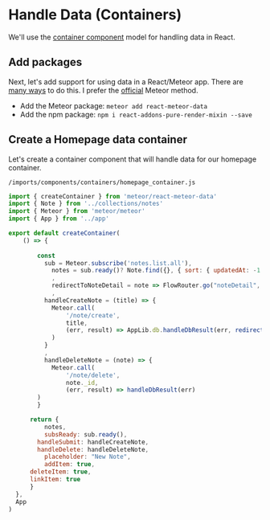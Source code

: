 # Handle Data (Containers)

We'll use the [container component](https://medium.com/@learnreact/container-components-c0e67432e005#.5se1cppmo) model for handling data in React.

## Add packages
Next, let's add support for using data in a React/Meteor app. There are [many ways](https://www.discovermeteor.com/blog/data-loading-react/) to do this.  I prefer the [official](http://guide.meteor.com/react.html) Meteor method.

- Add the Meteor package: ```meteor add react-meteor-data```
- Add the npm package: ```npm i react-addons-pure-render-mixin --save```


## Create a Homepage data container
Let's create a container component that will handle data for our homepage container.

``` /imports/components/containers/homepage_container.js ```

```js
import { createContainer } from 'meteor/react-meteor-data'
import { Note } from '../collections/notes'
import { Meteor } from 'meteor/meteor'
import { App } from '../app'

export default createContainer(
	() => {
		
		const
		  sub = Meteor.subscribe('notes.list.all'),
			notes = sub.ready()? Note.find({}, { sort: { updatedAt: -1 }}).fetch() : []
			,
			redirectToNoteDetail = note => FlowRouter.go("noteDetail", {_id: note._id})
			,
		  handleCreateNote = (title) => {
		    Meteor.call(
		    	'/note/create',
		    	title,
		    	(err, result) => AppLib.db.handleDbResult(err, redirectToNoteDetail(result))
		    )
		  }
		  ,
		  handleDeleteNote = (note) => {
		  	Meteor.call(
		  		'/note/delete',
		  		note._id,
		  		(err, result) => handleDbResult(err)
        )
	    }

	  return {
		  notes,
		  subsReady: sub.ready(),
	  	handleSubmit: handleCreateNote,
	  	handleDelete: handleDeleteNote,
		  placeholder: "New Note",
		  addItem: true,
      deleteItem: true,
      linkItem: true
	  }
  },
  App
)
```




